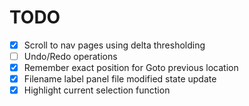# TODO
- [X] Scroll to nav pages using delta thresholding
- [ ] Undo/Redo operations
- [X] Remember exact position for Goto previous location
- [X] Filename label panel file modified state update
- [X] Highlight current selection function
